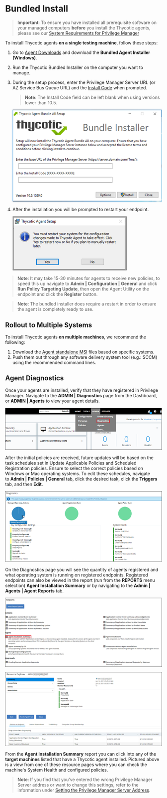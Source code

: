 [title]: # (Bundled Install)
[tags]: # (agent,endpoint)
[priority]: # (1601)
# Bundled Install

>**Important**:
>To ensure you have installed all prerequisite software on your managed computers __before__ you install the Thycotic agents, please see our [System Requirements for Privilege Manager](../sysreq.md)

To install Thycotic agents __on a single testing machine__, follow these steps:

1. Go to [Agent Downloads](https://tmsnuget.thycotic.com/software/Agents/ThycoticAgentsInstaller_x86_10_6_1080.exe) and download the __Bundled Agent Installer (Windows)__.
1. Run the Thycotic Bundled Installer on the computer you want to manage.
1. During the setup process, enter the Privilege Manager Server URL (or AZ Service Bus Queue URL) and the [Install Code](installcode.md) when prompted. 

   >**Note**: The Install Code field can be left blank when using versions lower than 10.5.

   ![Bundle Installer Setup](images/bundle/setup.png)
1. After the installation you will be prompted to restart your endpoint.

   ![System restart prompt after agent installation](images/bundle/restart-prompt.png)

>**Note**:
>It may take 15-30 minutes for agents to receive new policies, to speed this up navigate to __Admin | Configuration | General__ and click __Run Policy Targeting Update__, then open the Agent Utility on the endpoint and click the __Register__ button.

>**Note**:
>The bundled installer does require a restart in order to ensure the agent is completely ready to use.

## Rollout to Multiple Systems

To install Thycotic agents __on multiple machines__, we recommend the following:

1. Download the [Agent standalone MSI](agent-inst-win.md) files based on specific systems.
1. Push them out through any software delivery system tool (e.g.: SCCM) using the recommended command lines.

## Agent Diagnostics

Once your agents are installed, verify that they have registered in Privilege Manager. Navigate to the __ADMIN | Diagnostics__ page from the Dashboard, or __ADMIN | Agents__ to view your agent details.

![Access Agent Diagnostics](images/bundle/menu-diag.png)
  
After the initial policies are received, future updates will be based on the task schedules set in Update Applicable Policies and Scheduled Registration policies. Ensure to select the correct policies based on Windows or Mac operating systems. To edit these schedules, navigate to __Admin | Policies | General__ tab, click the desired task, click the __Triggers__ tab, and then __Edit__.  
  
![Diagnostics Overview](images/bundle/diag-overview.png)

On the Diagnostics page you will see the quantity of agents registered and what operating system is running on registered endpoints. Registered endpoints can also be viewed in the report (run from the __REPORTS__ menu selection) __Agent Installation Summary__ or by navigating to the __Admin | Agents | Agent Reports__ tab.  
  
![Reports page](images/bundle/reports-page.png)

![Resource Explorer](images/bundle/resource-explorer.png)

From the __Agent Installation Summary__ report you can click into any of the __target machines__ listed that have a Thycotic agent installed. Pictured above is a view from one of these resource pages where you can check the machine's System Health and configured policies.

>**Note**:
>If you find that you've entered the wrong Privilege Manager Server address or want to change this settings, refer to the information under [Setting the Privilege Manager Server Address](agent-set-server-address.md).
